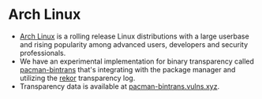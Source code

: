 # Arch Linux

* [Arch Linux](https://archlinux.org/) is a rolling release Linux distributions with a large userbase and rising popularity among advanced users, developers and security professionals.
* We have an experimental implementation for binary transparency called [pacman-bintrans](https://github.com/kpcyrd/pacman-bintrans) that's integrating with the package manager and utilizing the [rekor](https://github.com/sigstore/rekor) transparency log.
* Transparency data is available at [pacman-bintrans.vulns.xyz](https://pacman-bintrans.vulns.xyz/).

